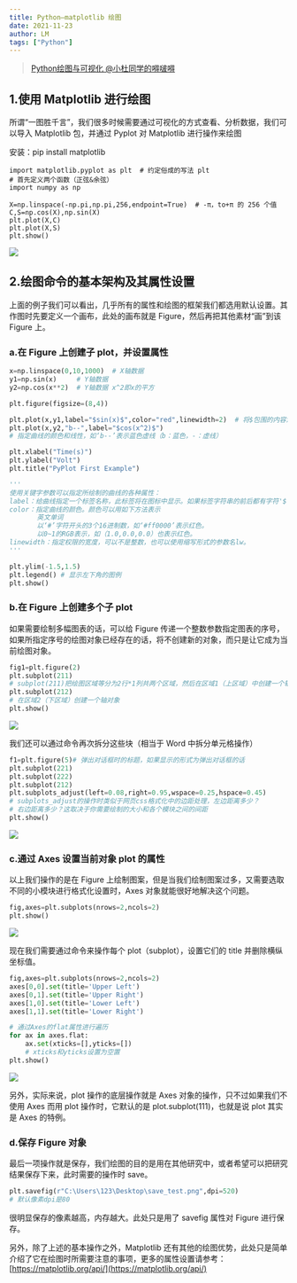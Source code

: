 ```yaml
---
title: Python—matplotlib 绘图
date: 2021-11-23
author: LM
tags: ["Python"]
---
```


> [ Python绘图与可视化 @小杜同学的嘚啵嘚 ](https://www.cnblogs.com/dudududu/p/9149762.html)

## 1.使用 Matplotlib 进行绘图

所谓“一图胜千言”，我们很多时候需要通过可视化的方式查看、分析数据，我们可以导入 Matplotlib 包，并通过 Pyplot 对 Matplotlib 进行操作来绘图

安装：pip install matplotlib

```
import matplotlib.pyplot as plt  # 约定俗成的写法 plt
# 首先定义两个函数（正弦&余弦）
import numpy as np

X=np.linspace(-np.pi,np.pi,256,endpoint=True)  # -π，to+π 的 256 个值
C,S=np.cos(X),np.sin(X)
plt.plot(X,C)
plt.plot(X,S)
plt.show()
```

![](/drawingbed/img/202205051045261.png)

## 2.绘图命令的基本架构及其属性设置

上面的例子我们可以看出，几乎所有的属性和绘图的框架我们都选用默认设置。其作图时先要定义一个画布，此处的画布就是 Figure，然后再把其他素材“画”到该 Figure 上。

### a.在 Figure 上创建子 plot，并设置属性

```python
x=np.linspace(0,10,1000)  # X轴数据
y1=np.sin(x)     # Y轴数据
y2=np.cos(x**2)  # Y轴数据 x^2即x的平方

plt.figure(figsize=(8,4))

plt.plot(x,y1,label="$sin(x)$",color="red",linewidth=2)  # 将$包围的内容渲染为数学公式
plt.plot(x,y2,"b--",label="$cos(x^2)$")
# 指定曲线的颜色和线性，如‘b--’表示蓝色虚线（b：蓝色，-：虚线）

plt.xlabel("Time(s)")
plt.ylabel("Volt")
plt.title("PyPlot First Example")

'''
使用关键字参数可以指定所绘制的曲线的各种属性：
label：给曲线指定一个标签名称，此标签将在图标中显示。如果标签字符串的前后都有字符'$'，则Matplotlib会使用其内嵌的LaTex引擎将其显示为数学公式
color：指定曲线的颜色。颜色可以用如下方法表示
       英文单词
       以‘#’字符开头的3个16进制数，如‘#ff0000’表示红色。
       以0~1的RGB表示，如（1.0,0.0,0.0）也表示红色。
linewidth：指定权限的宽度，可以不是整数，也可以使用缩写形式的参数名lw。
'''

plt.ylim(-1.5,1.5)
plt.legend() # 显示左下角的图例
plt.show()
```

###  b.在 Figure 上创建多个子 plot

如果需要绘制多幅图表的话，可以给 Figure 传递一个整数参数指定图表的序号，如果所指定序号的绘图对象已经存在的话，将不创建新的对象，而只是让它成为当前绘图对象。

```python
fig1=plt.figure(2)
plt.subplot(211)
# subplot(211)把绘图区域等分为2行*1列共两个区域，然后在区域1（上区域）中创建一个轴对象
plt.subplot(212)
# 在区域2（下区域）创建一个轴对象
plt.show()
```

![](/drawingbed/img/202205051045627.png)

我们还可以通过命令再次拆分这些块（相当于 Word 中拆分单元格操作）

```python
f1=plt.figure(5)# 弹出对话框时的标题，如果显示的形式为弹出对话框的话
plt.subplot(221)
plt.subplot(222)
plt.subplot(212)
plt.subplots_adjust(left=0.08,right=0.95,wspace=0.25,hspace=0.45)
# subplots_adjust的操作时类似于网页css格式化中的边距处理，左边距离多少？
# 右边距离多少？这取决于你需要绘制的大小和各个模块之间的间距
plt.show()
```

![](/drawingbed/img/202205051045413.png)



### c.通过 Axes 设置当前对象 plot 的属性

以上我们操作的是在 Figure 上绘制图案，但是当我们绘制图案过多，又需要选取不同的小模块进行格式化设置时，Axes 对象就能很好地解决这个问题。

```python
fig,axes=plt.subplots(nrows=2,ncols=2)
plt.show()
```

![](/drawingbed/img/202205051046698.png)

现在我们需要通过命令来操作每个 plot（subplot），设置它们的 title 并删除横纵坐标值。

```python
fig,axes=plt.subplots(nrows=2,ncols=2)
axes[0,0].set(title='Upper Left')
axes[0,1].set(title='Upper Right')
axes[1,0].set(title='Lower Left')
axes[1,1].set(title='Lower Right')

# 通过Axes的flat属性进行遍历
for ax in axes.flat:
    ax.set(xticks=[],yticks=[])
    # xticks和yticks设置为空置
plt.show()
```

![](/drawingbed/img/202205051046875.png)

另外，实际来说，plot 操作的底层操作就是 Axes 对象的操作，只不过如果我们不使用 Axes 而用 plot 操作时，它默认的是 plot.subplot(111)，也就是说 plot 其实是 Axes 的特例。

### d.保存 Figure 对象

最后一项操作就是保存，我们绘图的目的是用在其他研究中，或者希望可以把研究结果保存下来，此时需要的操作时 save。

```python
plt.savefig(r"C:\Users\123\Desktop\save_test.png",dpi=520)
# 默认像素dpi是80
```

很明显保存的像素越高，内存越大。此处只是用了 savefig 属性对 Figure 进行保存。

另外，除了上述的基本操作之外，Matplotlib 还有其他的绘图优势，此处只是简单介绍了它在绘图时所需要注意的事项，更多的属性设置请参考：[https://matplotlib.org/api/](https://matplotlib.org/api/)

